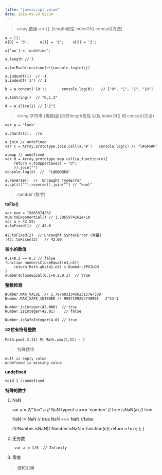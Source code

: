 ```yaml
---
title: "javascript value"
date: 2016-09-20 08:50
---
```


> array 数组   a = []; (length属性 indexOf() concat()方法)

    a = [];
    a[0] = '0';     a[1] = '1';    a[2] = '2';

    a['un'] = 'undefine';

    a.length // 3

    a.forEach(function(e){console.log(e);})

    a.indexOf(1)  // -1
    a.indexOf('1') // 1

    b = a.concat('10');       console.log(b);   // ["0", "1", "2", "10"]

    a.toString()  // "0,1,2"

    d = a.slice(2) // ["2"]

> string 字符串 (类数组)(拥有length属性 以及 indexOf() 和 concat()方法)

    var a = 'look'

    a.charAt(1);  //o

    a.join // undefined
    var c = Array.prototype.join.call(a,'#')   console.log(c) // "l#o#o#k"

    a.map // undefined
    var d = Array.prototype.map.call(a,function(v){
        return v.toUpperCase() + "@";
        }).join("")
    console.log(d)  //  "L@O@O@K@"

    a.reverse()  //  Uncaught TypeError
    a.split("").reverse().join("") // "kool"

> number (数字)

**toFix()**

    var num = 15865974262
    num.toExponential() // 1.5865974262e+10
    var a = 42.59;
    a.toFixed(1)  // 42.6

    42.toFixed(2)  // Uncaught SyntaxError (常量)
    (42).toFixed(2)   // 42.00

**较小的数值**

    0.1+0.2 == 0.3 // false
    function numbersCloseEqual(n1,n2){
        return Math.abs(n1-n2) < Number.EPSILON
    }
    numbersCloseEqual(0.1+0.2,0.3)  // true

**整数检测**

    Number.MAX_VALUE  // 1.7976931348623157e+308
    Number.MAX_SAFE_INTEGER // 9007199254740991   2^53-1

    Number.isInteger(42.000)  // true
    Number.isInteger(42.01)    // false

    Number.isSafeInteger(4.0) // true

**32位有符号整数**

    Math.pow(-2,31) 到 Math.pow(2,31) - 1

> 特殊数值

    null is empty value
    undefined is missing value

**undefined**

    void 1 //undefined

**特殊的数字**

1. NaN

    var a = 2/"foo"
    a  // NaN
    typeof a === 'number'  // true
    isNaN(a) // true

    NaN != NaN // true
    NaN === NaN //false

    if(!Number.isNaN){
        Number.isNaN = function(n){
            return n != n;
        };
    }

2. 无穷数

        var a = 1/0  // Infinity

3. 零值

> 值和引用